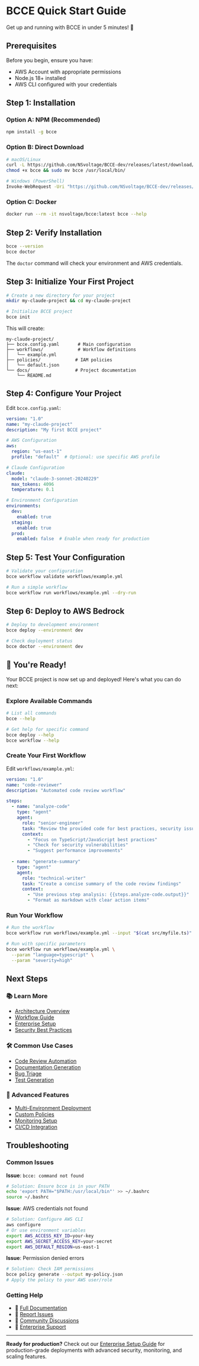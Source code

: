 # BCCE Quick Start Guide

Get up and running with BCCE in under 5 minutes! 🚀

## Prerequisites

Before you begin, ensure you have:
- AWS Account with appropriate permissions
- Node.js 18+ installed
- AWS CLI configured with your credentials

## Step 1: Installation

### Option A: NPM (Recommended)
```bash
npm install -g bcce
```

### Option B: Direct Download
```bash
# macOS/Linux
curl -L https://github.com/NSvoltage/BCCE-dev/releases/latest/download/bcce-$(uname -s | tr '[:upper:]' '[:lower:]')-$(uname -m) -o bcce
chmod +x bcce && sudo mv bcce /usr/local/bin/

# Windows (PowerShell)
Invoke-WebRequest -Uri "https://github.com/NSvoltage/BCCE-dev/releases/latest/download/bcce-win.exe" -OutFile "bcce.exe"
```

### Option C: Docker
```bash
docker run --rm -it nsvoltage/bcce:latest bcce --help
```

## Step 2: Verify Installation

```bash
bcce --version
bcce doctor
```

The `doctor` command will check your environment and AWS credentials.

## Step 3: Initialize Your First Project

```bash
# Create a new directory for your project
mkdir my-claude-project && cd my-claude-project

# Initialize BCCE project
bcce init
```

This will create:
```
my-claude-project/
├── bcce.config.yaml       # Main configuration
├── workflows/             # Workflow definitions
│   └── example.yml
├── policies/             # IAM policies
│   └── default.json
└── docs/                 # Project documentation
    └── README.md
```

## Step 4: Configure Your Project

Edit `bcce.config.yaml`:

```yaml
version: "1.0"
name: "my-claude-project"
description: "My first BCCE project"

# AWS Configuration
aws:
  region: "us-east-1"
  profile: "default"  # Optional: use specific AWS profile

# Claude Configuration  
claude:
  model: "claude-3-sonnet-20240229"
  max_tokens: 4096
  temperature: 0.1

# Environment Configuration
environments:
  dev:
    enabled: true
  staging:
    enabled: true
  prod:
    enabled: false  # Enable when ready for production
```

## Step 5: Test Your Configuration

```bash
# Validate your configuration
bcce workflow validate workflows/example.yml

# Run a simple workflow
bcce workflow run workflows/example.yml --dry-run
```

## Step 6: Deploy to AWS Bedrock

```bash
# Deploy to development environment
bcce deploy --environment dev

# Check deployment status
bcce doctor --environment dev
```

## 🎉 You're Ready!

Your BCCE project is now set up and deployed! Here's what you can do next:

### Explore Available Commands

```bash
# List all commands
bcce --help

# Get help for specific command
bcce deploy --help
bcce workflow --help
```

### Create Your First Workflow

Edit `workflows/example.yml`:

```yaml
version: "1.0"
name: "code-reviewer"
description: "Automated code review workflow"

steps:
  - name: "analyze-code"
    type: "agent"
    agent:
      role: "senior-engineer"
      task: "Review the provided code for best practices, security issues, and potential improvements"
      context:
        - "Focus on TypeScript/JavaScript best practices"
        - "Check for security vulnerabilities"
        - "Suggest performance improvements"
    
  - name: "generate-summary"
    type: "agent" 
    agent:
      role: "technical-writer"
      task: "Create a concise summary of the code review findings"
      context:
        - "Use previous step analysis: {{steps.analyze-code.output}}"
        - "Format as markdown with clear action items"
```

### Run Your Workflow

```bash
# Run the workflow
bcce workflow run workflows/example.yml --input "$(cat src/myfile.ts)"

# Run with specific parameters
bcce workflow run workflows/example.yml \
  --param "language=typescript" \
  --param "severity=high"
```

## Next Steps

### 📚 Learn More
- [Architecture Overview](./architecture.md)
- [Workflow Guide](./workflows/README.md) 
- [Enterprise Setup](./enterprise/README.md)
- [Security Best Practices](./security/README.md)

### 🛠️ Common Use Cases
- [Code Review Automation](./examples/code-review.md)
- [Documentation Generation](./examples/docs-generation.md)
- [Bug Triage](./examples/bug-triage.md)
- [Test Generation](./examples/test-generation.md)

### 🚀 Advanced Features
- [Multi-Environment Deployment](./enterprise/multi-env.md)
- [Custom Policies](./security/custom-policies.md)
- [Monitoring Setup](./monitoring/README.md)
- [CI/CD Integration](./development/cicd.md)

## Troubleshooting

### Common Issues

**Issue**: `bcce: command not found`
```bash
# Solution: Ensure bcce is in your PATH
echo 'export PATH="$PATH:/usr/local/bin"' >> ~/.bashrc
source ~/.bashrc
```

**Issue**: AWS credentials not found
```bash
# Solution: Configure AWS CLI
aws configure
# Or use environment variables
export AWS_ACCESS_KEY_ID=your-key
export AWS_SECRET_ACCESS_KEY=your-secret
export AWS_DEFAULT_REGION=us-east-1
```

**Issue**: Permission denied errors
```bash
# Solution: Check IAM permissions
bcce policy generate --output my-policy.json
# Apply the policy to your AWS user/role
```

### Getting Help

- 📖 [Full Documentation](./README.md)
- 🐛 [Report Issues](https://github.com/NSvoltage/BCCE-dev/issues)
- 💬 [Community Discussions](https://github.com/NSvoltage/BCCE-dev/discussions)
- 📧 [Enterprise Support](mailto:enterprise@bcce.dev)

---

**Ready for production?** Check out our [Enterprise Setup Guide](./enterprise/README.md) for production-grade deployments with advanced security, monitoring, and scaling features.